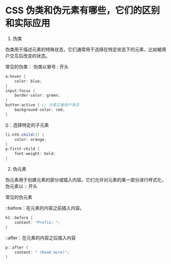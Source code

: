 # CSS 伪类和伪元素有哪些，它们的区别和实际应用

1. 伪类

伪类用于描述元素的特殊状态，它们通常用于选择在特定状态下的元素，比如被用户交互后改变的状态。

常见的伪类： 伪类以冒号 : 开头

```cs
a:hover {
    color: blue;
}
input:focus {
    border-color: green;
}
button:active { // 元素正被用户激活
    background-color: red;
}
```

()：选择特定的子元素

```cs
li:nth-child(2) {
    color: orange;
}
p:first-child {
    font-weight: bold;
}
```

2. 伪元素

伪元素用于创建元素的部分或插入内容。它们允许对元素的某一部分进行样式化，伪元素以 :: 开头

常见的伪元素

::before：在元素的内容之前插入内容。

```cs
h1::before {
    content: "Prefix: ";
}
```

::after：在元素的内容之后插入内容

```cs
p::after {
    content: " (Read more)";
}
```
